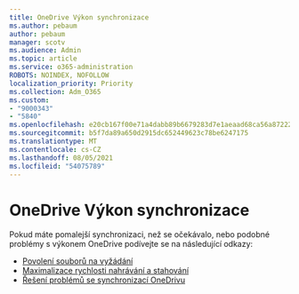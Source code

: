 ```yaml
---
title: OneDrive Výkon synchronizace
ms.author: pebaum
author: pebaum
manager: scotv
ms.audience: Admin
ms.topic: article
ms.service: o365-administration
ROBOTS: NOINDEX, NOFOLLOW
localization_priority: Priority
ms.collection: Adm_O365
ms.custom:
- "9000343"
- "5840"
ms.openlocfilehash: e20cb167f00e71a4dabb89b6679283d7e1aeaad68ca56a87222fb3d61f7dc6f5
ms.sourcegitcommit: b5f7da89a650d2915dc652449623c78be6247175
ms.translationtype: MT
ms.contentlocale: cs-CZ
ms.lasthandoff: 08/05/2021
ms.locfileid: "54075789"
---
```

# <a name="onedrive-sync-performance"></a>OneDrive Výkon synchronizace

Pokud máte pomalejší synchronizaci, než se očekávalo, nebo podobné problémy s výkonem OneDrive podívejte se na následující odkazy:

- [Povolení souborů na vyžádání](https://support.office.com/article/0e6860d3-d9f3-4971-b321-7092438fb38e)
- [Maximalizace rychlosti nahrávání a stahování](https://support.microsoft.com/office/8eeadfb8-501f-406d-997b-98ab6ff67f43?ui=en-us&rs=en-us&ad=us)
- [Řešení problémů se synchronizací OneDrivu](https://support.office.com/article/0899b115-05f7-45ec-95b2-e4cc8c4670b2)
